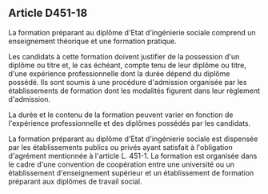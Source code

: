 ## Article D451-18

La formation préparant au diplôme d'Etat d'ingénierie sociale comprend un enseignement théorique et une
formation pratique.

Les candidats à cette formation doivent justifier de la possession d'un diplôme ou titre et, le cas échéant,
compte tenu de leur diplôme ou titre, d'une expérience professionnelle dont la durée dépend du diplôme
possédé. Ils sont soumis à une procédure d'admission organisée par les établissements de formation dont les
modalités figurent dans leur règlement d'admission.

La durée et le contenu de la formation peuvent varier en fonction de l'expérience professionnelle et des
diplômes possédés par les candidats.

La formation préparant au diplôme d'Etat d'ingénierie sociale est dispensée par les établissements publics
ou privés ayant satisfait à l'obligation d'agrément mentionnée à l'article L. 451-1. La formation est organisée
dans le cadre d'une convention de coopération entre une université ou un établissement d'enseignement
supérieur et un établissement de formation préparant aux diplômes de travail social.

